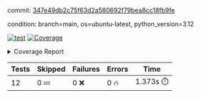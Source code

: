 commit: [347e49db2c75f63d2a580692f79bea8cc18fb9fe](https://github.com/rcmdnk/inherit-docstring/tree/347e49db2c75f63d2a580692f79bea8cc18fb9fe)

condition: branch=main, os=ubuntu-latest, python_version=3.12

[![test](https://github.com/rcmdnk/inherit-docstring/actions/workflows/test.yml/badge.svg)](https://github.com/rcmdnk/inherit-docstring/actions/runs/9260343382)
<a href="https://github.com/rcmdnk/inherit-docstring/blob/347e49db2c75f63d2a580692f79bea8cc18fb9fe/README.md"><img alt="Coverage" src="https://img.shields.io/badge/Coverage-100%25-brightgreen.svg" /></a><details><summary>Coverage Report </summary><table><tr><th>File</th><th>Stmts</th><th>Miss</th><th>Cover</th></tr><tbody><tr><td><b>TOTAL</b></td><td><b>114</b></td><td><b>0</b></td><td><b>100%</b></td></tr></tbody></table></details>

| Tests | Skipped | Failures | Errors | Time |
| ----- | ------- | -------- | -------- | ------------------ |
| 12 | 0 :zzz: | 0 :x: | 0 :fire: | 1.373s :stopwatch: |

